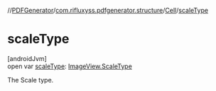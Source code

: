 //[PDFGenerator](../../../index.md)/[com.rifluxyss.pdfgenerator.structure](../index.md)/[Cell](index.md)/[scaleType](scale-type.md)

# scaleType

[androidJvm]\
open var [scaleType](scale-type.md): [ImageView.ScaleType](https://developer.android.com/reference/kotlin/android/widget/ImageView.ScaleType.html)

The Scale type.
